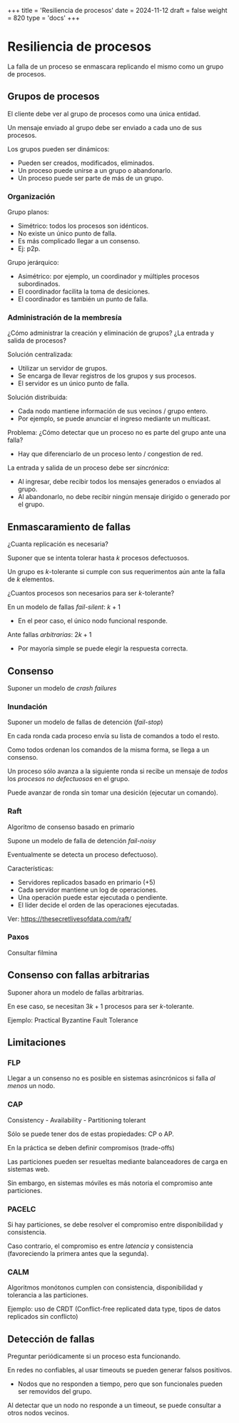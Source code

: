 +++
title = 'Resiliencia de procesos'
date = 2024-11-12
draft = false
weight = 820 
type = 'docs'
+++

# Resiliencia de procesos

La falla de un proceso se enmascara replicando el mismo como un grupo de procesos.

## Grupos de procesos

El cliente debe ver al grupo de procesos como una única entidad.

Un mensaje enviado al grupo debe ser enviado a cada uno de sus procesos.

Los grupos pueden ser dinámicos:
- Pueden ser creados, modificados, eliminados.
- Un proceso puede unirse a un grupo o abandonarlo.
- Un proceso puede ser parte de más de un grupo.

### Organización

Grupo planos: 
- Simétrico: todos los procesos son idénticos. 
- No existe un único punto de falla.
- Es más complicado llegar a un consenso.
- Ej: p2p.

Grupo jerárquico: 
- Asimétrico: por ejemplo, un coordinador y múltiples procesos subordinados.
- El coordinador facilita la toma de desiciones.
- El coordinador es también un punto de falla.

### Administración de la membresía

¿Cómo administrar la creación y eliminación de grupos? ¿La entrada y salida de procesos?

Solución centralizada:
- Utilizar un servidor de grupos.
- Se encarga de llevar registros de los grupos y sus procesos.
- El servidor es un único punto de falla.

Solución distribuida:
- Cada nodo mantiene información de sus vecinos / grupo entero.
- Por ejemplo, se puede anunciar el ingreso mediante un multicast.

Problema: ¿Cómo detectar que un proceso no es parte del grupo ante una falla?
- Hay que diferenciarlo de un proceso lento / congestion de red.

La entrada y salida de un proceso debe ser _sincrónica_:
- Al ingresar, debe recibir todos los mensajes generados o enviados al grupo.
- Al abandonarlo, no debe recibir ningún mensaje dirigido o generado por el grupo.

## Enmascaramiento de fallas

¿Cuanta replicación es necesaria?

Suponer que se intenta tolerar hasta $k$ procesos defectuosos.

Un grupo es $k$-tolerante si cumple con sus requerimentos aún ante la falla de $k$ elementos.

¿Cuantos procesos son necesarios para ser $k$-tolerante?

En un modelo de fallas _fail-silent_: $k+1$
- En el peor caso, el único nodo funcional responde.

Ante fallas _arbitrarias_: $2k+1$
- Por mayoría simple se puede elegir la respuesta correcta.

## Consenso

Suponer un modelo de _crash failures_

### Inundación

Suponer un modelo de fallas de detención (_fail-stop_)

En cada ronda cada proceso envía su lista de comandos a todo el resto.

Como todos ordenan los comandos de la misma forma, se llega a un consenso.

Un proceso sólo avanza a la siguiente ronda si recibe un mensaje de _todos_ los _procesos no defectuosos_ en el grupo.

Puede avanzar de ronda sin tomar una desición (ejecutar un comando).

### Raft

Algoritmo de consenso basado en primario

Supone un modelo de falla de detención *fail-noisy*

Eventualmente se detecta un proceso defectuoso).

Características:
- Servidores replicados basado en primario (+5)
- Cada servidor mantiene un log de operaciones.
- Una operación puede estar ejecutada o pendiente.
- El líder decide el orden de las operaciones ejecutadas.

Ver: https://thesecretlivesofdata.com/raft/

### Paxos

Consultar filmina

## Consenso con fallas arbitrarias

Suponer ahora un modelo de fallas arbitrarias.

En ese caso, se necesitan $3k+1$ procesos para ser $k$-tolerante.

Ejemplo: Practical Byzantine Fault Tolerance

## Limitaciones

### FLP

Llegar a un consenso no es posible en sistemas asincrónicos si falla *al menos* un nodo.

### CAP

Consistency - Availability - Partitioning tolerant

Sólo se puede tener dos de estas propiedades: CP o AP.

En la práctica se deben definir compromisos (trade-offs)

Las particiones pueden ser resueltas mediante balanceadores de carga en sistemas web.

Sin embargo, en sistemas móviles es más notoria el compromiso ante particiones.

### PACELC

Si hay particiones, se debe resolver el compromiso entre disponibilidad y consistencia.

Caso contrario, el compromiso es entre *latencia* y consistencia (favoreciendo la primera antes que la segunda).

### CALM

Algoritmos monótonos cumplen con consistencia, disponibilidad y tolerancia a las particiones.

Ejemplo: uso de CRDT (Conflict-free replicated data type, tipos de datos replicados sin conflicto)

## Detección de fallas

Preguntar periódicamente si un proceso esta funcionando.

En redes no confiables, al usar timeouts se pueden generar falsos positivos.
- Nodos que no responden a tiempo, pero que son funcionales pueden ser removidos del grupo.

Al detectar que un nodo no responde a un timeout, se puede consultar a otros nodos vecinos.

